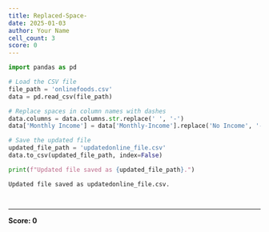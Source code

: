 ```yaml
---
title: Replaced-Space-
date: 2025-01-03
author: Your Name
cell_count: 3
score: 0
---
```


```python
import pandas as pd

# Load the CSV file
file_path = 'onlinefoods.csv'
data = pd.read_csv(file_path)

# Replace spaces in column names with dashes
data.columns = data.columns.str.replace(' ', '-')
data['Monthly Income'] = data['Monthly-Income'].replace('No Income', '--')

# Save the updated file
updated_file_path = 'updatedonline_file.csv'
data.to_csv(updated_file_path, index=False)

print(f"Updated file saved as {updated_file_path}.")


```

    Updated file saved as updatedonline_file.csv.



```python


```


```python

```


---
**Score: 0**

